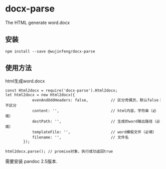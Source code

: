 # docx-parse
The HTML generate word.docx

## 安装

```
npm install --save @wujinfeng/docx-parse
```

## 使用方法

html生成word.docx

```
const Html2docx = require('docx-parse').Html2docx;
let html2docx = new Html2docx({
            evenAndOddHeaders: false,          // 区分奇偶页，默认false：不区分
            content: '',                       // html内容，字符串（必填）
            destPath: '',                      // 生成的word输出路径（必填）
            templateFile: '',                  // word模板文件（必填）
            filename: '',                      // 文件名
        });

html2docx.parse(); // promise对象，执行成功返回true

```

需要安装 pandoc 2.5版本.
